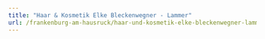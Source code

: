 ```yaml
---
title: "Haar & Kosmetik Elke Bleckenwegner - Lammer"
url: /frankenburg-am-hausruck/haar-und-kosmetik-elke-bleckenwegner-lammer/
---
```

